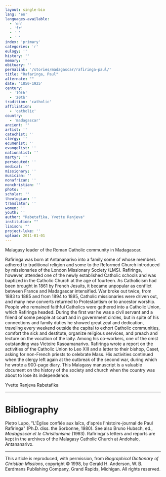 ```yaml
---
layout: single-bio
lang: 'en'
languages-available:
  - 'en'
  - 'fr'
  - ' '
  - ' '
index: 'primary'
categories: 'r'
eulogy: ''
history: ''
memory: ''
obituary: ''
permalink: '/stories/madagascar/rafiringa-paul/'
title: "Rafaringa, Paul"
alternate: ""
date: '1850-1925'
century:
  - '19th'
  - '20th'
tradition: 'catholic'
affiliation:
  - 'catholic'
country:
  - 'madagascar'
ancient: ''
artist: ''
catechist: ''
clergy: ''
ecumenist: ''
evangelist: ''
nationalist: ''
martyr: ''
persecuted: ''
medical: ''
missionary: ''
musician: ''
nonafrican: ''
nonchristian: ''
photo: ''
scholar: ''
theologian: ''
translator: ''
women: ''
youth: ''
author: "Rabetafika, Yvette Ranjeva"
institution: ""
liaison: ""
project-luke: ''
upload: 2011-01-01
---
```




Malagasy leader of the Roman Catholic community in Madagascar.

Rafiringa was born at Antananarivo into a family some of whose members adhered to traditional religion and some to the Reformed Church introduced by missionaries of the London Missionary Society (LMS). Rafiringa, however, attended one of the newly established Catholic schools and was baptized in the Catholic Church at the age of fourteen.  As Catholicism had been brought in 1861 by French Jesuits, it became unpopular as conflict between France and Madagascar intensified.  War broke out twice, from 1883 to 1885 and from 1894 to 1895, Catholic missionaries were driven out, and many new converts returned to Protestantism or to ancestor worship.  People who remained faithful Catholics were gathered into a Catholic Union, which Rafiringa headed.  During the first war he was a civil servant and a friend of some people at court and in government circles, but in spite of his connections and family duties he showed great zeal and dedication, traveling every weekend outside the capital to exhort Catholic communities, comfort the sick and destitute, organize religious services, and preach and lecture on the vocation of the laity.  Among his co-workers, one of the omst outstanding was Victoire Rasoamanarivo.  Rafiringa wrote a report on the activities of the Catholic Union to Leo XIII and a letter to their bishop, Caset, asking for non-French priests to celebrate Mass.  His activities continued when the clergy left again at the outbreak of the second war, during which he wrote a 900-page diary.  This Malagasy manuscript is a valuable document on the history of the society and church when the country was about to lose its independence.

Yvette Ranjeva Rabetafika

---

# Bibliography

Pietro Lupo, "L'&Eacute;glise confi&eacute;e aux la&iuml;cs, d'apr&egrave;s l'histoire-journal de Paul Rafiringa" (Ph.D. diss. the Sorbonne, 1980). See also Bruno Hubsch, ed., *Madagascar et le Christianisme* (1993).  Rafiringa's letters and reports are kept in the archives of the Malagasy Catholic Church at Andohalo, Antananarivo.

---

This article is reproduced, with permission, from *Biographical Dictionary of Christian Missions*,   copyright &copy; 1998, by Gerald H. Anderson, W. B. Eerdmans Publishing Company, Grand Rapids, Michigan.  All rights reserved.